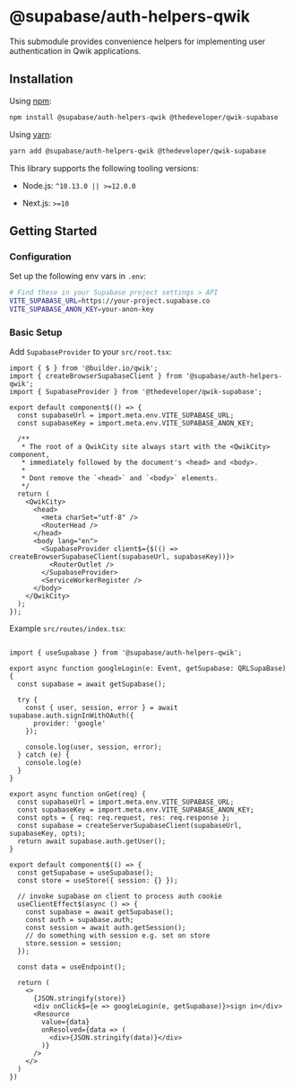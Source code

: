 # @supabase/auth-helpers-qwik

This submodule provides convenience helpers for implementing user authentication in Qwik applications.

## Installation

Using [npm](https://npmjs.org):

```sh
npm install @supabase/auth-helpers-qwik @thedeveloper/qwik-supabase
```

Using [yarn](https://yarnpkg.com/):

```sh
yarn add @supabase/auth-helpers-qwik @thedeveloper/qwik-supabase
```

This library supports the following tooling versions:

- Node.js: `^10.13.0 || >=12.0.0`

- Next.js: `>=10`

## Getting Started

### Configuration

Set up the following env vars in `.env`:

```bash
# Find these in your Supabase project settings > API
VITE_SUPABASE_URL=https://your-project.supabase.co
VITE_SUPABASE_ANON_KEY=your-anon-key
```

### Basic Setup

Add `SupabaseProvider` to your `src/root.tsx`:

```tsx
import { $ } from '@builder.io/qwik';
import { createBrowserSupabaseClient } from '@supabase/auth-helpers-qwik';
import { SupabaseProvider } from '@thedeveloper/qwik-supabase';

export default component$(() => {
  const supabaseUrl = import.meta.env.VITE_SUPABASE_URL;
  const supabaseKey = import.meta.env.VITE_SUPABASE_ANON_KEY;

  /**
   * The root of a QwikCity site always start with the <QwikCity> component,
   * immediately followed by the document's <head> and <body>.
   *
   * Dont remove the `<head>` and `<body>` elements.
   */
  return (
    <QwikCity>
      <head>
        <meta charSet="utf-8" />
        <RouterHead />
      </head>
      <body lang="en">
        <SupabaseProvider client$={$(() => createBrowserSupabaseClient(supabaseUrl, supabaseKey))}>
          <RouterOutlet />
        </SupabaseProvider>
        <ServiceWorkerRegister />
      </body>
    </QwikCity>
  );
});
```

Example `src/routes/index.tsx`:

```tsx

import { useSupabase } from '@supabase/auth-helpers-qwik';

export async function googleLogin(e: Event, getSupabase: QRLSupaBase) {
  const supabase = await getSupabase();

  try {
    const { user, session, error } = await supabase.auth.signInWithOAuth({
      provider: 'google'
    });

    console.log(user, session, error);
  } catch (e) {
    console.log(e)
  }
}

export async function onGet(req) {
  const supabaseUrl = import.meta.env.VITE_SUPABASE_URL;
  const supabaseKey = import.meta.env.VITE_SUPABASE_ANON_KEY;
  const opts = { req: req.request, res: req.response };
  const supabase = createServerSupabaseClient(supabaseUrl, supabaseKey, opts);
  return await supabase.auth.getUser();
}

export default component$(() => {
  const getSupabase = useSupabase();
  const store = useStore({ session: {} });

  // invoke supabase on client to process auth cookie
  useClientEffect$(async () => {
    const supabase = await getSupabase();
    const auth = supabase.auth;
    const session = await auth.getSession();
    // do something with session e.g. set on store
    store.session = session;
  });

  const data = useEndpoint();

  return (
    <>
      {JSON.stringify(store)}
      <div onClick$={e => googleLogin(e, getSupabase)}>sign in</div>
      <Resource
        value={data}
        onResolved={data => (
          <div>{JSON.stringify(data)}</div>
        )}
      />
    </>
  )
})

```
